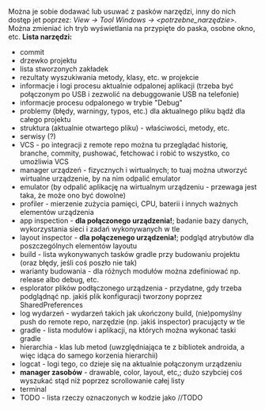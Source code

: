 Można je sobie dodawać lub usuwać z pasków narzędzi, inny do nich dostęp jet poprzez: *View -> Tool Windows -> <potrzebne_narzędzie>*. Można zmieniać ich tryb wyświetlania na przypięte do paska, osobne okno, etc. **Lista narzędzi:**

- commit 
- drzewko projektu
- lista stworzonych zakładek
- rezultaty wyszukiwania metody, klasy, etc. w projekcie
- informacje i logi procesu aktualnie odpalonej aplikacji (trzeba być połączonym po USB i zezwolić na debuggowanie USB na telefonie)
- informacje procesu odpalonego w trybie "Debug"
- problemy (błędy, warningy, typos, etc.) dla aktualnego pliku bądź dla całego projektu
- struktura (aktualnie otwartego pliku) - właściwości, metody, etc.
- serwisy (?)
- VCS - po integracji z remote repo można tu przeglądać historię, branche, commity, pushować, fetchować i robić to wszystko, co umożliwia VCS
- manager urządzeń - fizycznych i wirtualnych; to tuaj można utworzyć wirtualne urządzenie, by na nim odpalić emulator
- emulator (by odpalić aplikację na wirtualnym urządzeniu - przewaga jest taka, że może ono być dowolne)
- profiler - mierzenie zużycia pamięci, CPU, baterii i innych ważnych elementów urządzenia
- app inspection - **dla połączonego urządzenia!**; badanie bazy danych, wykorzystania sieci i zadań wykonywanych w tle
- layout inspector - **dla połączenego urządzenia!**; podgląd atrybutów dla poszczególnych elementów layoutu
- build - lista wykonywanych tasków gradle przy budowaniu projektu (oraz błędy, jeśli coś poszło nie tak)
- warianty budowania - dla różnych modułów można zdefiniować np. release albo debug, etc.
- esplorator plików podłączonego urządzenia - przydatne, gdy trzeba podglądnąć np. jakiś plik konfiguracji tworzony poprzez SharedPreferences
- log wydarzeń - wydarzeń takich jak ukończony build, (nie)pomyślny push do remote repo, narzędzie (np. jakiś inspector) pracującty w tle
- gradle - lista modułów i aplikacji, na których można wykonać taski gradle
- hierarchia - klas lub metod (uwzględniająca te z bibliotek androida, a więc idąca do samego korzenia hierarchii)
- logcat - logi tego, co dzieje się na aktualnie połączonym urządzeniu
- **manager zasobów** - drawable, color, layout, etc,; dużo szybciej coś wyszukać stąd niż poprzez scrollowanie całej listy
- terminal
- TODO - lista rzeczy oznaczonych w kodzie jako //TODO